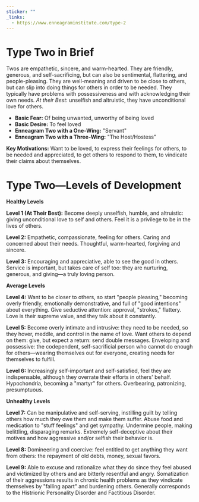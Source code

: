 ```yaml
---
sticker: ""
_links:
  - https://www.enneagraminstitute.com/type-2
---
```

# Type Two in Brief

Twos are empathetic, sincere, and warm-hearted. They are friendly, generous, and self-sacrificing, but can also be sentimental, flattering, and people-pleasing. They are well-meaning and driven to be close to others, but can slip into doing things for others in order to be needed. They typically have problems with possessiveness and with acknowledging their own needs. _At their Best_: unselfish and altruistic, they have unconditional love for others.

- **Basic Fear:** Of being unwanted, unworthy of being loved
- **Basic Desire:** To feel loved
- **Enneagram Two with a One-Wing:** "Servant"
- **Enneagram Two with a Three-Wing:** "The Host/Hostess"
    

**Key Motivations:** Want to be loved, to express their feelings for others, to be needed and appreciated, to get others to respond to them, to vindicate their claims about themselves.

# Type Two—Levels of Development

**Healthy Levels**

**Level 1 (At Their Best):** Become deeply unselfish, humble, and altruistic: giving unconditional love to self and others. Feel it is a privilege to be in the lives of others.

**Level 2:** Empathetic, compassionate, feeling for others. Caring and concerned about their needs. Thoughtful, warm-hearted, forgiving and sincere.

**Level 3:** Encouraging and appreciative, able to see the good in others. Service is important, but takes care of self too: they are nurturing, generous, and giving—a truly loving person.

**Average Levels**

**Level 4:** Want to be closer to others, so start "people pleasing," becoming overly friendly, emotionally demonstrative, and full of "good intentions" about everything. Give seductive attention: approval, "strokes," flattery. Love is their supreme value, and they talk about it constantly.

**Level 5:** Become overly intimate and intrusive: they need to be needed, so they hover, meddle, and control in the name of love. Want others to depend on them: give, but expect a return: send double messages. Enveloping and possessive: the codependent, self-sacrificial person who cannot do enough for others—wearing themselves out for everyone, creating needs for themselves to fulfill.

**Level 6:** Increasingly self-important and self-satisfied, feel they are indispensable, although they overrate their efforts in others' behalf. Hypochondria, becoming a "martyr" for others. Overbearing, patronizing, presumptuous.

**Unhealthy Levels**

**Level 7:** Can be manipulative and self-serving, instilling guilt by telling others how much they owe them and make them suffer. Abuse food and medication to "stuff feelings" and get sympathy. Undermine people, making belittling, disparaging remarks. Extremely self-deceptive about their motives and how aggressive and/or selfish their behavior is.

**Level 8:** Domineering and coercive: feel entitled to get anything they want from others: the repayment of old debts, money, sexual favors.

**Level 9:** Able to excuse and rationalize what they do since they feel abused and victimized by others and are bitterly resentful and angry. Somatization of their aggressions results in chronic health problems as they vindicate themselves by "falling apart" and burdening others. Generally corresponds to the Histrionic Personality Disorder and Factitious Disorder.